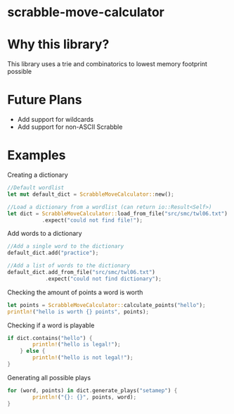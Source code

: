 # scrabble-move-calculator


# Why this library?
This library uses a trie and combinatorics to lowest memory footprint possible

# Future Plans
- Add support for wildcards
- Add support for non-ASCII Scrabble

# Examples

Creating a dictionary
```rust
//Default wordlist 
let mut default_dict = ScrabbleMoveCalculator::new();

//Load a dictionary from a wordlist (can return io::Result<Self>)
let dict = ScrabbleMoveCalculator::load_from_file("src/smc/twl06.txt")
           .expect("could not find file!");
```

Add words to a dictionary
```rust
//Add a single word to the dictionary
default_dict.add("practice");

//Add a list of words to the dictionary
default_dict.add_from_file("src/smc/twl06.txt")
            .expect("could not find dictionary");
```

Checking the amount of points a word is worth
```rust
let points = ScrabbleMoveCalculator::calculate_points("hello");
println!("hello is worth {} points", points); 
```

Checking if a word is playable
```rust
if dict.contains("hello") {
        println!("hello is legal!");
    } else {
        println!("hello is not legal!");
}
```

Generating all possible plays
```rust
for (word, points) in dict.generate_plays("setamep") {
        println!("{}: {}", points, word);
}
```